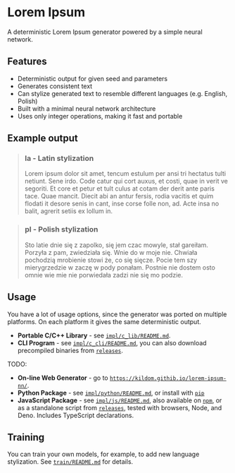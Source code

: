 # Lorem Ipsum

A deterministic Lorem Ipsum generator powered by a simple neural network.


## Features

- Deterministic output for given seed and parameters
- Generates consistent text
- Can stylize generated text to resemble different languages (e.g. English, Polish)
- Built with a minimal neural network architecture
- Uses only integer operations, making it fast and portable


## Example output

> ### la - Latin stylization
>
> Lorem ipsum dolor sit amet, tencum estulum per ansi tri hectatus tulti
> netiunt. Sene irdo. Code catur qui cort auxus, et costi, quae in verit
> ve segoriti. Et core et petur et tult culus at cotam der derit ante
> paris tace. Quae mancit. Diecit abi an antur fersis, rodia vacitis et
> quim flodati it desore senis in cant, inse corse folle non, ad. Acte
> insa no balit, agrerit setiis ex lollum in.

> ### pl - Polish stylization
>
> Sto latie dnie się z zapolko, się jem czac mowyle, stał gareiłam.
> Porzyła z pam, zwiedziała się. Wnie do w moje nie. Chwiała pochodzią
> mrobienie stowi że, co się sięcze. Pocie tem szy mierygrzedzie w
> zaczę w pody ponałam. Postnie nie dostem osto omnie wie mie nie
> porwiedała zadzi nie się mo podzie.

## Usage

You have a lot of usage options, since the generator was ported on multiple platforms.
On each platform it gives the same deterministic output.

* **Portable C/C++ Library** - see [`impl/c_lib/README.md`](impl/c_lib/README.md).
* **CLI Program** - see [`impl/c_cli/README.md`](impl/c_cli/README.md), you can also download precompiled binaries from [`releases`](https://github.com/kildom/lorem-ipsum-nn/releases).

TODO:

* **On-line Web Generator** - go to [`https://kildom.githib.io/lorem-ipsum-nn/`](https://kildom.github.io/lorem-ipsum-nn/).
* **Python Package** - see [`impl/python/README.md`](`impl/python/README.md`), or install with [`pip`](https://pypi.org/project/lorem-ipsum-nn/)
* **JavaScript Package** - see [`impl/js/README.md`](`impl/python/README.md`), also available on [`npm`](https://www.npmjs.com/package/lorem-ipsum-nn), or as a standalone script from [`releases`](https://github.com/kildom/lorem-ipsum-nn/releases), tested with browsers, Node, and Deno. Includes TypeScript declarations.

## Training

You can train your own models, for example, to add new language stylization.
See [`train/README.md`](train/README.md) for details.
